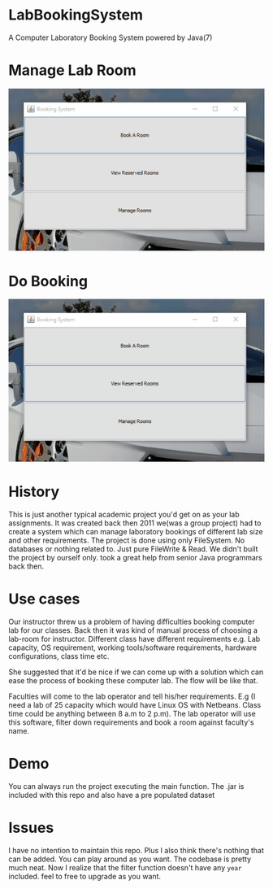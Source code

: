 # LabBookingSystem
A Computer Laboratory Booking System powered by Java(7) 

# Manage Lab Room
![Manage Lab Room](manange_room.gif)

# Do Booking
![Do booking and view](book_room.gif)

# History
This is just another typical academic project you'd get on as your lab assignments. It was created back then 2011 we(was a group project) had to create a system which can manage laboratory bookings of different lab size and other requirements. The project is done using only FileSystem. No databases or nothing related to. Just pure FileWrite & Read. We didn't built the project by ourself only. took a great help from senior Java programmars back then.


# Use cases
Our instructor threw us a problem of having difficulties booking computer lab for our classes. Back then it was kind of manual process of choosing a lab-room for instructor. Different class have different requirements e.g. Lab capacity, OS requirement, working tools/software requirements, hardware configurations, class time etc. 

She suggested that it'd be nice if we can come up with a solution which can ease the process of booking these computer lab. The flow will be like that. 

Faculties will come to the lab operator and tell his/her requirements. E.g (I need a lab of 25 capacity which would have Linux OS with Netbeans. Class time could be anything between 8 a.m to 2 p.m). The lab operator will use this software, filter down requirements and book a room against faculty's name.


# Demo
You can always run the project executing the main function. The .jar is included with this repo and also have a pre populated dataset


# Issues
I have no intention to maintain this repo. Plus I also think there's nothing that can be added. You can play around as you want. The codebase is pretty much neat. Now I realize that the filter function doesn't have any `year` included. feel to free to upgrade as you want.

